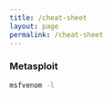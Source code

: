 ```yaml
---
title: /cheat-sheet
layout: page
permalink: /cheat-sheet
---
```


### Metasploit

```bash
msfvenom -l
```
